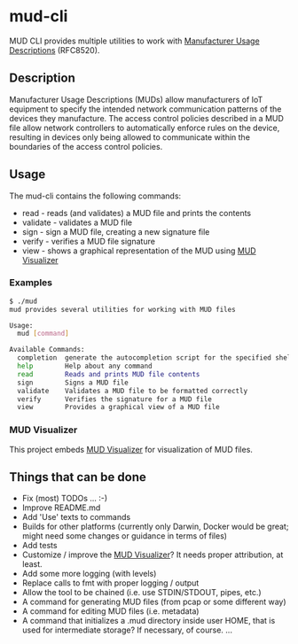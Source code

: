 # mud-cli

MUD CLI provides multiple utilities to work with [Manufacturer Usage Descriptions](https://datatracker.ietf.org/doc/rfc8520/) (RFC8520).

## Description

Manufacturer Usage Descriptions (MUDs) allow manufacturers of IoT equipment to specify the intended network communication patterns of the devices they manufacture. 
The access control policies described in a MUD file allow network controllers to automatically enforce rules on the device, resulting in devices only being allowed to communicate within the boundaries of the access control policies. 

## Usage

The mud-cli contains the following commands:

* read - reads (and validates) a MUD file and prints the contents
* validate - validates a MUD file
* sign - sign a MUD file, creating a new signature file
* verify - verifies a MUD file signature
* view - shows a graphical representation of the MUD using [MUD Visualizer](https://github.com/iot-onboarding/mud-visualizer)

### Examples

```bash
$ ./mud
mud provides several utilities for working with MUD files

Usage:
  mud [command]

Available Commands:
  completion  generate the autocompletion script for the specified shell
  help        Help about any command
  read        Reads and prints MUD file contents
  sign        Signs a MUD file
  validate    Validates a MUD file to be formatted correctly
  verify      Verifies the signature for a MUD file
  view        Provides a graphical view of a MUD file
```

### MUD Visualizer

This project embeds [MUD Visualizer](https://github.com/iot-onboarding/mud-visualizer) for visualization of MUD files.

## Things that can be done

* Fix (most) TODOs ... :-)
* Improve README.md
* Add 'Use' texts to commands
* Builds for other platforms (currently only Darwin, Docker would be great; might need some changes or guidance in terms of files)
* Add tests
* Customize / improve the [MUD Visualizer](https://github.com/iot-onboarding/mud-visualizer)? It needs proper attribution, at least.
* Add some more logging (with levels)
* Replace calls to fmt with proper logging / output
* Allow the tool to be chained (i.e. use STDIN/STDOUT, pipes, etc.)
* A command for generating MUD files (from pcap or some different way)
* A command for editing MUD files (i.e. metadata)
* A command that initializes a .mud directory inside user HOME, that is used for intermediate storage? If necessary, of course.
...